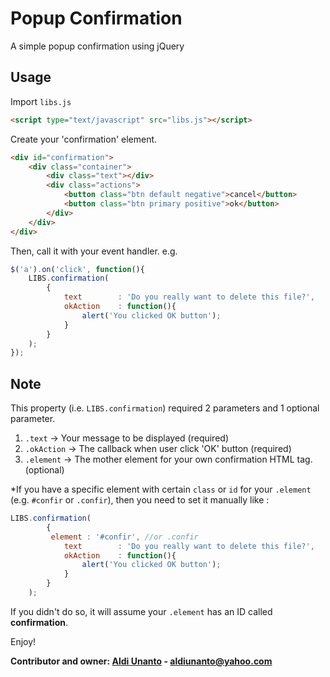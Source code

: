 # Popup Confirmation
A simple popup confirmation using jQuery

Usage
------------

Import `libs.js`
```html
<script type="text/javascript" src="libs.js"></script>
```

Create your 'confirmation' element.
```html
<div id="confirmation">
 	<div class="container">
 		<div class="text"></div>
 		<div class="actions">
 			<button class="btn default negative">cancel</button>
 			<button class="btn primary positive">ok</button>
 		</div>
 	</div>
</div>
```

Then, call it with your event handler. e.g.
```javascript
$('a').on('click', function(){
	LIBS.confirmation(
		{
			text		: 'Do you really want to delete this file?',
			okAction	: function(){
				alert('You clicked OK button');
			}
		}
	);
});
```

Note
----------------

This property (i.e. `LIBS.confirmation`) required 2 parameters and 1 optional parameter.

1. `.text` -> Your message to be displayed (required)
2. `.okAction` -> The callback when user click 'OK' button (required)
3. `.element` -> The mother element for your own confirmation HTML tag. (optional)

*If you have a specific element with certain `class` or `id` for your `.element` (e.g. `#confir` or `.confir`), then you need to set it manually like :
```javascript
LIBS.confirmation(
		{
		 element : '#confir', //or .confir
			text		: 'Do you really want to delete this file?',
			okAction	: function(){
				alert('You clicked OK button');
			}
		}
	);
```

If you didn't do so, it will assume your `.element` has an ID called **confirmation**.

Enjoy!

**Contributor and owner: [Aldi Unanto](http://aldiunanto.com) - aldiunanto@yahoo.com**
